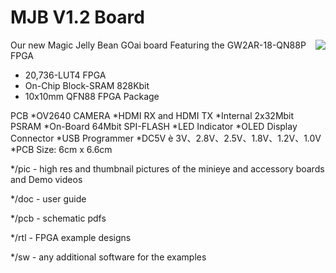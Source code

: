 # MJB V1.2 Board

<img src="pic/" align="right">

Our new Magic Jelly Bean GOai board Featuring the GW2AR-18-QN88P FPGA

* 20,736-LUT4 FPGA
* On-Chip Block-SRAM 828Kbit
* 10x10mm QFN88 FPGA Package

PCB
*OV2640 CAMERA
*HDMI RX and HDMI TX
*Internal 2x32Mbit PSRAM
*On-Board 64Mbit SPI-FLASH
*LED Indicator
*OLED Display Connector
*USB Programmer
*DC5V è 3V、2.8V、2.5V、1.8V、1.2V、1.0V
*PCB Size: 6cm x 6.6cm

*/pic - high res and thumbnail pictures of the minieye and accessory boards and Demo videos

*/doc - user guide

*/pcb - schematic pdfs

*/rtl - FPGA example designs

*/sw - any additional software for the examples
